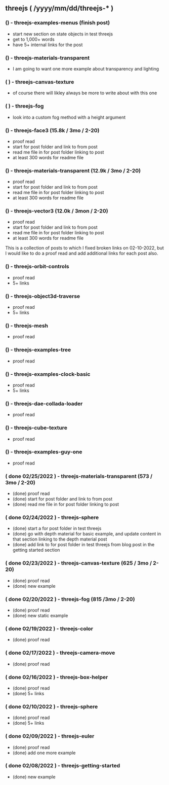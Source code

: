 <!--###### ########## ########## #######-->
## threejs ( /yyyy/mm/dd/threejs-* )
<!--###### ########## ########## #######-->

<!-- Just more to add -->

### () - threejs-examples-menus (finish post)
* start new section on state objects in test threejs
* get to 1,000+ words
* have 5+ internal links for the post

### () - threejs-materials-transparent
* I am going to want one more example about transparency and lighting

### ( ) - threejs-canvas-texture
* of course there will likley always be more to write about with this one

### ( ) - threejs-fog
* look into a custom fog method with a height argument

<!--  Search Console top 3 ( clicks ) -->

<!--  Search Console top 3 ( impressions ) -->

### () - threejs-face3 (15.8k / 3mo / 2-20)
* proof read
* start for post folder and link to from post
* read me file in for post folder linking to post
* at least 300 words for readme file

### () - threejs-materials-transparent (12.9k / 3mo / 2-20)
* proof read
* start for post folder and link to from post
* read me file in for post folder linking to post
* at least 300 words for readme file

### () - threejs-vector3 (12.0k / 3mon / 2-20)
* proof read
* start for post folder and link to from post
* read me file in for post folder linking to post
* at least 300 words for readme file

<!-- Fixed Links -->

This is a collection of posts to which I fixed broken links on 02-10-2022, but I would like to do a proof read and add additional links for each post also.

### () - threejs-orbit-controls
* proof read
* 5+ links

### () - threejs-object3d-traverse
* proof read
* 5+ links

### () - threejs-mesh
* proof read

### () - threejs-examples-tree
* proof read

### () - threejs-examples-clock-basic
* proof read
* 5+ links

<!-- OLD -->

### () - threejs-dae-collada-loader
* proof read

### () - threejs-cube-texture
* proof read

### () - threejs-examples-guy-one
* proof read

<!-- DONE -->

### ( done 02/25/2022 ) - threejs-materials-transparent (573 / 3mo / 2-20)
* (done) proof read
* (done) start for post folder and link to from post
* (done) read me file in for post folder linking to post

### ( done 02/24/2022 ) - threejs-sphere
* (done) start a for post folder in test threejs
* (done) go with depth material for basic example, and update content in that section linking to the depth material post
* (done) add link to for post folder in test threejs from blog post in the getting started section

### ( done 02/23/2022 ) - threejs-canvas-texture (625 / 3mo / 2-20)
* (done) proof read
* (done) new example

### ( done 02/20/2022 ) - threejs-fog (815 /3mo / 2-20)
* (done) proof read
* (done) new static example

### ( done 02/19/2022 ) - threejs-color
* (done) proof read

### ( done 02/17/2022 ) - threejs-camera-move
* (done) proof read

### ( done 02/16/2022 ) - threejs-box-helper
* (done) proof read
* (done) 5+ links

### ( done 02/10/2022 ) - threejs-sphere
* (done) proof read
* (done) 5+ links

### ( done 02/09/2022 ) - threejs-euler
* (done) proof read
* (done) add one more example

### ( done 02/08/2022 ) - threejs-getting-started
* (done) new example
